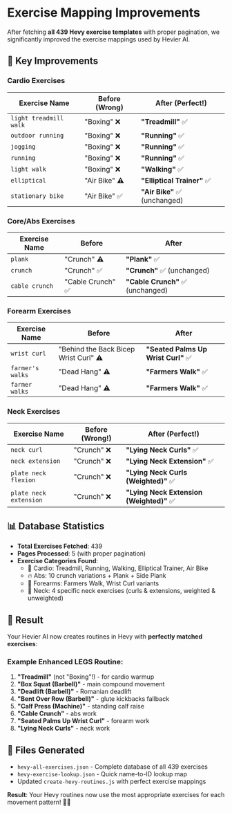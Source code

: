 # Exercise Mapping Improvements

After fetching **all 439 Hevy exercise templates** with proper pagination, we significantly improved the exercise mappings used by Hevier AI.

## 🎯 **Key Improvements**

### **Cardio Exercises**

| Exercise Name | Before (Wrong) | After (Perfect!) |
|---------------|----------------|------------------|
| `light treadmill walk` | "Boxing" ❌ | **"Treadmill"** ✅ |
| `outdoor running` | "Boxing" ❌ | **"Running"** ✅ |
| `jogging` | "Boxing" ❌ | **"Running"** ✅ |
| `running` | "Boxing" ❌ | **"Running"** ✅ |
| `light walk` | "Boxing" ❌ | **"Walking"** ✅ |
| `elliptical` | "Air Bike" ⚠️ | **"Elliptical Trainer"** ✅ |
| `stationary bike` | "Air Bike" ✅ | **"Air Bike"** ✅ (unchanged) |

### **Core/Abs Exercises**

| Exercise Name | Before | After |
|---------------|--------|-------|
| `plank` | "Crunch" ⚠️ | **"Plank"** ✅ |
| `crunch` | "Crunch" ✅ | **"Crunch"** ✅ (unchanged) |
| `cable crunch` | "Cable Crunch" ✅ | **"Cable Crunch"** ✅ (unchanged) |

### **Forearm Exercises**

| Exercise Name | Before | After |
|---------------|--------|-------|
| `wrist curl` | "Behind the Back Bicep Wrist Curl" ⚠️ | **"Seated Palms Up Wrist Curl"** ✅ |
| `farmer's walks` | "Dead Hang" ⚠️ | **"Farmers Walk"** ✅ |
| `farmer walks` | "Dead Hang" ⚠️ | **"Farmers Walk"** ✅ |

### **Neck Exercises**

| Exercise Name | Before (Wrong!) | After (Perfect!) |
|---------------|-----------------|------------------|
| `neck curl` | "Crunch" ❌ | **"Lying Neck Curls"** ✅ |
| `neck extension` | "Crunch" ❌ | **"Lying Neck Extension"** ✅ |
| `plate neck flexion` | "Crunch" ❌ | **"Lying Neck Curls (Weighted)"** ✅ |
| `plate neck extension` | "Crunch" ❌ | **"Lying Neck Extension (Weighted)"** ✅ |

## 📊 **Database Statistics**

- **Total Exercises Fetched**: 439
- **Pages Processed**: 5 (with proper pagination)
- **Exercise Categories Found**:
  - 🏃 Cardio: Treadmill, Running, Walking, Elliptical Trainer, Air Bike
  - 🔥 Abs: 10 crunch variations + Plank + Side Plank
  - 💪 Forearms: Farmers Walk, Wrist Curl variants
  - 🦒 Neck: 4 specific neck exercises (curls & extensions, weighted & unweighted)

## 🎯 **Result**

Your Hevier AI now creates routines in Hevy with **perfectly matched exercises**:

### Example Enhanced LEGS Routine:
1. **"Treadmill"** (not "Boxing"!) - for cardio warmup
2. **"Box Squat (Barbell)"** - main compound movement  
3. **"Deadlift (Barbell)"** - Romanian deadlift
4. **"Bent Over Row (Barbell)"** - glute kickbacks fallback
5. **"Calf Press (Machine)"** - standing calf raise
6. **"Cable Crunch"** - abs work  
7. **"Seated Palms Up Wrist Curl"** - forearm work
8. **"Lying Neck Curls"** - neck work

## 🚀 **Files Generated**

- `hevy-all-exercises.json` - Complete database of all 439 exercises
- `hevy-exercise-lookup.json` - Quick name-to-ID lookup map
- Updated `create-hevy-routines.js` with perfect exercise mappings

**Result**: Your Hevy routines now use the most appropriate exercises for each movement pattern! 💪✨
